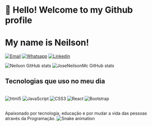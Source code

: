 # 👋 Hello! Welcome to my Github profile
# My name is Neilson!

[![Email](https://img.shields.io/badge/Gmail-D14836?style=for-the-badge&logo=gmail&logoColor=white)](https://neilsonvlcdn@gmail.com)
[![Whatsapp](https://img.shields.io/badge/WhatsApp-25D366?style=for-the-badge&logo=whatsapp&logoColor=white)](https://api.whatsapp.com/send?phone=5549998130442&text=Texto%20aqui)
[![Linkedin](https://img.shields.io/badge/LinkedIn-0077B5?style=for-the-badge&logo=linkedin&logoColor=white)](https://www.linkedin.com/in/neisonsantos/#:~:text=www.linkedin.com/in/neisonsantos)

![Neilson GitHub stats](https://github-readme-stats.vercel.app/api?username=JoseNeilsonMc&show_icons=true&theme=tokyonight)
![JoseNeilsonMc GitHub stats](https://github-readme-stats.vercel.app/api/top-langs/?username=JoseNeilsonMc&theme=tokyonight)
## Tecnologias que uso no meu dia

<div style="display: inline_block"></br>
 <img align="center"alt="html5" src="https://img.shields.io/badge/HTML5-E34F26?style=for-the-badge&logo=html5&logoColor=white">
 <img align="center"alt="JavaScript" src="https://img.shields.io/badge/JavaScript-F7DF1E?style=for-the-badge&logo=javascript&logoColor=black">
 <img align="center"alt="CSS3" src="https://img.shields.io/badge/CSS3-1572B6?style=for-the-badge&logo=css3&logoColor=white">
 <img align="center"alt="React" src="https://img.shields.io/badge/React-20232A?style=for-the-badge&logo=react&logoColor=61DAFB">
 <img align="center"alt="Bootstrap" src="https://img.shields.io/badge/Bootstrap-563D7C?style=for-the-badge&logo=bootstrap&logoColor=white">
 
<div></br>

Apaixonado por tecnologia, educação e por mudar a vida das pessoas através da Programação.
![Snake animation](https://github.com/JoseNeilsonMc/JoseNeilsonMc/blob/output/github-contribution-grid-snake.svg)
